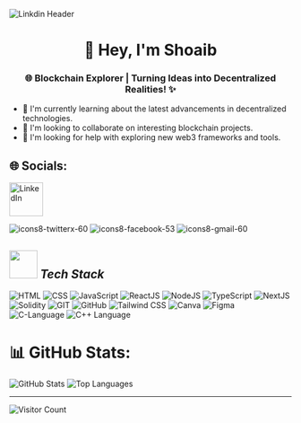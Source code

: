 
![Linkdin Header](https://github.com/ShoaibDev69/ShoaibDev69/assets/124503086/6e79a9d3-c630-42e9-b0c6-7a1b216e5a6d)


<h1 align="center">👋 Hey, I'm Shoaib</h1>
<h3 align="Center">🌐 Blockchain Explorer | Turning Ideas into Decentralized Realities! ✨</h3>

- 🌱 I'm currently learning about the latest advancements in decentralized technologies.
- 👯 I'm looking to collaborate on interesting blockchain projects.
- 🤝 I'm looking for help with exploring new web3 frameworks and tools.
  
## 🌐 Socials:
<a href="https://www.linkedin.com/in/shoaib-khan-649599273/" target="_blank"><img src="https://github.com/ShoaibDev69/ShoaibDev69/assets/124503086/bddb40bf-af2e-4df1-929d-0165135c2729" alt="LinkedIn" width="60"></a>

![icons8-twitterx-60](https://github.com/ShoaibDev69/ShoaibDev69/assets/124503086/c47ca51e-162f-4a1c-836b-1c2184aeba93)
![icons8-facebook-53](https://github.com/ShoaibDev69/ShoaibDev69/assets/124503086/71098c80-6ac3-41f1-b2d1-5240356762fc)
![icons8-gmail-60](https://github.com/ShoaibDev69/ShoaibDev69/assets/124503086/19222ee6-0531-406c-b3e4-5a505a6f7cba)




## <img src="https://github.com/ShoaibDev69/ShoaibDev69/assets/124503086/e131890e-2691-453c-908f-39a3517bfd41" width="50" height="50"> *Tech Stack*
![HTML](https://github.com/ShoaibDev69/ShoaibDev69/assets/124503086/47a3938a-918f-4d28-b989-d188799a00c3)
![CSS](https://github.com/ShoaibDev69/ShoaibDev69/assets/124503086/8f84d5d7-bf93-4c29-b032-39a10243d121)
![JavaScript](https://github.com/ShoaibDev69/ShoaibDev69/assets/124503086/642608d1-d800-4953-a580-3832aaf28440)
![ReactJS](https://github.com/ShoaibDev69/ShoaibDev69/assets/124503086/3313b54f-f019-4185-af1b-3f75ce6376e7)
![NodeJS](https://github.com/ShoaibDev69/ShoaibDev69/assets/124503086/22087653-62dc-4b69-b39c-c8ed2af74c42)
![TypeScript](https://github.com/ShoaibDev69/ShoaibDev69/assets/124503086/599dd6bc-aef0-446b-9ed0-ae3fe64c8b3c)
![NextJS](https://github.com/ShoaibDev69/ShoaibDev69/assets/124503086/cbb56bd7-b170-4aec-9ffe-d229abee751e)
![Solidity](https://github.com/ShoaibDev69/ShoaibDev69/assets/124503086/05f1ba4c-0bf0-4266-8033-027d3e3290b5)
![GIT](https://github.com/ShoaibDev69/ShoaibDev69/assets/124503086/722203b6-f994-4a5d-8f4a-d87c070c4c75)
![GitHub](https://github.com/ShoaibDev69/ShoaibDev69/assets/124503086/91e600ac-ef48-4234-8d14-43da7f2a79d5)
![Tailwind CSS](https://github.com/ShoaibDev69/ShoaibDev69/assets/124503086/02f2509e-a226-4641-9216-9f9b14de0945)
![Canva](https://github.com/ShoaibDev69/ShoaibDev69/assets/124503086/104eba14-fe00-433b-9376-3975dd420b56)
![Figma](https://github.com/ShoaibDev69/ShoaibDev69/assets/124503086/4c1dd311-5782-45ec-9c71-6a1c8e1a646b)
![C-Language](https://github.com/ShoaibDev69/ShoaibDev69/assets/124503086/789ef4e6-50ad-42e2-9685-2177e22e0189)
![C++ Language](https://github.com/ShoaibDev69/ShoaibDev69/assets/124503086/ed2a2bae-fab8-441a-b903-779a36d9e181)
# 📊 GitHub Stats:
![GitHub Stats](https://github-readme-stats.vercel.app/api?username=ShoaibDev69&theme=tokyonight&hide_border=false&include_all_commits=true&count_private=false)
![Top Languages](https://github-readme-stats.vercel.app/api/top-langs/?username=ShoaibDev69&theme=tokyonight&hide_border=false&include_all_commits=true&count_private=false&layout=compact)

---

![Visitor Count](https://visitcount.itsvg.in/api?id=ShoaibDev69&icon=0&color=0)

